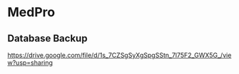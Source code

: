 # MedPro

## Database Backup
https://drive.google.com/file/d/1s_7CZSgSyXgSpgSStn_7l75F2_GWX5G_/view?usp=sharing

